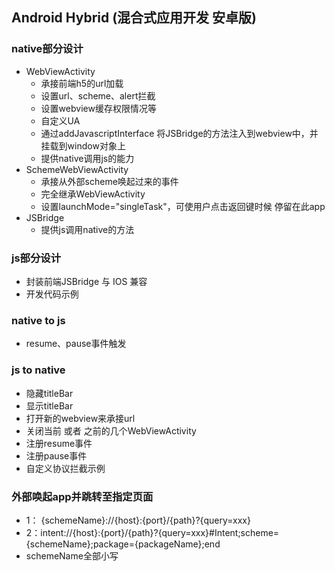 ## Android Hybrid (混合式应用开发 安卓版)

### native部分设计
- WebViewActivity
    - 承接前端h5的url加载
    - 设置url、scheme、alert拦截
    - 设置webview缓存权限情况等
    - 自定义UA
    - 通过addJavascriptInterface 将JSBridge的方法注入到webview中，并挂载到window对象上
    - 提供native调用js的能力
- SchemeWebViewActivity
    - 承接从外部scheme唤起过来的事件
    - 完全继承WebViewActivity
    - 设置launchMode="singleTask"，可使用户点击返回键时候 停留在此app
- JSBridge
    - 提供js调用native的方法


### js部分设计
- 封装前端JSBridge 与 IOS 兼容
- 开发代码示例

### native to js
- resume、pause事件触发

### js to native
- 隐藏titleBar
- 显示titleBar
- 打开新的webview来承接url
- 关闭当前 或者 之前的几个WebViewActivity
- 注册resume事件
- 注册pause事件
- 自定义协议拦截示例

### 外部唤起app并跳转至指定页面
- 1： {schemeName}://{host}:{port}/{path}?{query=xxx}
- 2：intent://{host}:{port}/{path}?{query=xxx}#Intent;scheme={schemeName};package={packageName};end
- schemeName全部小写

